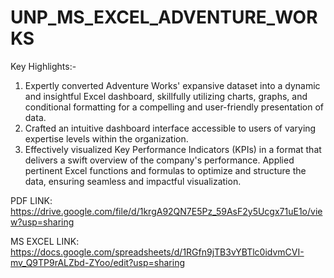 # UNP_MS_EXCEL_ADVENTURE_WORKS

Key Highlights:- 
1. Expertly converted Adventure Works' expansive dataset into a dynamic and insightful Excel dashboard, skillfully utilizing charts, graphs, and conditional formatting for a compelling and user-friendly presentation 
   of data.
2. Crafted an intuitive dashboard interface accessible to users of varying expertise levels within the organization. 
3. Effectively visualized Key Performance Indicators (KPIs) in a format that delivers a swift overview of the company's performance. Applied pertinent Excel functions and formulas to optimize and structure the data, 
   ensuring seamless and impactful visualization.

PDF LINK: https://drive.google.com/file/d/1krgA92QN7E5Pz_59AsF2y5Ucgx71uE1o/view?usp=sharing

MS EXCEL LINK: https://docs.google.com/spreadsheets/d/1RGfn9jTB3vYBTlc0idvmCVI-mv_Q9TP9rALZbd-ZYoo/edit?usp=sharing
